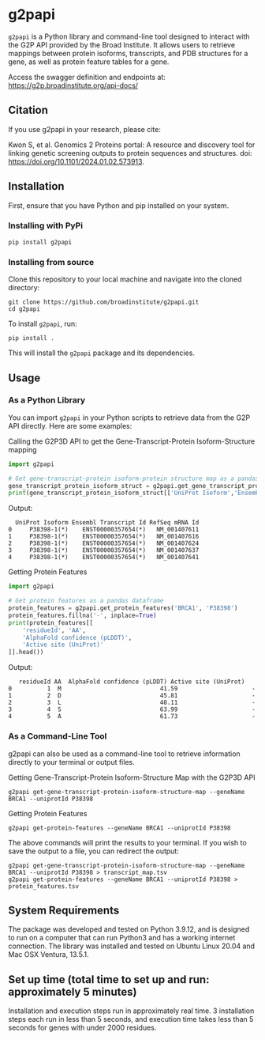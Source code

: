 # g2papi

`g2papi` is a Python library and command-line tool designed to interact with the G2P API provided by the Broad Institute. It allows users to retrieve mappings between protein isoforms, transcripts, and PDB structures for a gene, as well as protein feature tables for a gene.

Access the swagger definition and endpoints at: https://g2p.broadinstitute.org/api-docs/

## Citation
If you use g2papi in your research, please cite:

Kwon S, et al. Genomics 2 Proteins portal: A resource and discovery tool for linking genetic screening outputs to protein sequences and structures. doi: https://doi.org/10.1101/2024.01.02.573913.


## Installation

First, ensure that you have Python and pip installed on your system.

### Installing with PyPi

```
pip install g2papi
```

### Installing from source

Clone this repository to your local machine and navigate into the cloned directory:

```
git clone https://github.com/broadinstitute/g2papi.git
cd g2papi
```

To install `g2papi`, run:

```
pip install .
```

This will install the `g2papi` package and its dependencies.

## Usage

### As a Python Library

You can import `g2papi` in your Python scripts to retrieve data from the G2P API directly. Here are some examples:

Calling the G2P3D API to get the Gene-Transcript-Protein Isoform-Structure mapping

```python
import g2papi

# Get gene-transcript-protein isoform-protein structure map as a pandas dataframe
gene_transcript_protein_isoform_struct = g2papi.get_gene_transcript_protein_isoform_structure('BRCA1', 'P38398')
print(gene_transcript_protein_isoform_struct[['UniProt Isoform','Ensembl Transcript Id', 'RefSeq mRNA Id']].head())

```

Output:

```
  UniProt Isoform Ensembl Transcript Id RefSeq mRNA Id
0     P38398-1(*)    ENST00000357654(*)   NM_001407611
1     P38398-1(*)    ENST00000357654(*)   NM_001407616
2     P38398-1(*)    ENST00000357654(*)   NM_001407624
3     P38398-1(*)    ENST00000357654(*)   NM_001407637
4     P38398-1(*)    ENST00000357654(*)   NM_001407641
```

Getting Protein Features

```python
import g2papi

# Get protein features as a pandas dataframe
protein_features = g2papi.get_protein_features('BRCA1', 'P38398')
protein_features.fillna('-', inplace=True)
print(protein_features[[
    'residueId', 'AA',
    'AlphaFold confidence (pLDDT)', 
    'Active site (UniProt)'
]].head())

```

Output:

```
   residueId AA  AlphaFold confidence (pLDDT) Active site (UniProt)
0          1  M                            41.59                     -
1          2  D                            45.81                     -
2          3  L                            48.11                     -
3          4  S                            63.99                     -
4          5  A                            61.73                     -
```


### As a Command-Line Tool
g2papi can also be used as a command-line tool to retrieve information directly to your terminal or output files.

Getting Gene-Transcript-Protein Isoform-Structure Map with the G2P3D API

```
g2papi get-gene-transcript-protein-isoform-structure-map --geneName BRCA1 --uniprotId P38398
```

Getting Protein Features

```
g2papi get-protein-features --geneName BRCA1 --uniprotId P38398
```

The above commands will print the results to your terminal. If you wish to save the output to a file, you can redirect the output:

```
g2papi get-gene-transcript-protein-isoform-structure-map --geneName BRCA1 --uniprotId P38398 > transcript_map.tsv
g2papi get-protein-features --geneName BRCA1 --uniprotId P38398 > protein_features.tsv
```

## System Requirements
The package was developed and tested on Python 3.9.12, and is designed to run on a computer that can run Python3 and has a working internet connection. The library was installed and tested on Ubuntu Linux 20.04 and Mac OSX Ventura, 13.5.1. 

## Set up time (total time to set up and run: approximately 5 minutes)
Installation and execution steps run in approximately real time. 3 installation steps each run in less than 5 seconds, and execution time takes less than 5 seconds for genes with under 2000 residues.


